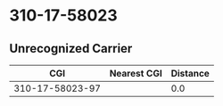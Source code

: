# 310-17-58023
## Unrecognized Carrier


| CGI | Nearest CGI | Distance |
|-----|-------------|----------|
| 310-17-58023-97 |  | 0.0 |
